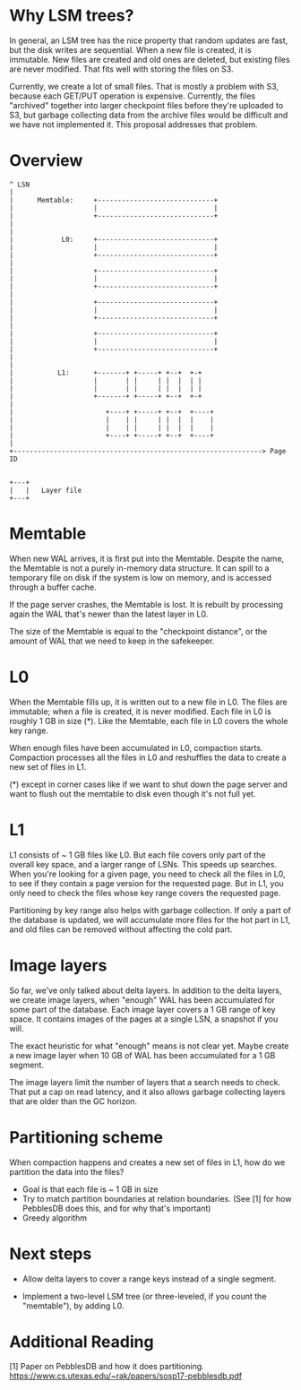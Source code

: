 # Why LSM trees?

In general, an LSM tree has the nice property that random updates are
fast, but the disk writes are sequential. When a new file is created,
it is immutable. New files are created and old ones are deleted, but
existing files are never modified. That fits well with storing the
files on S3.

Currently, we create a lot of small files. That is mostly a problem
with S3, because each GET/PUT operation is expensive. Currently, the
files "archived" together into larger checkpoint files before they're
uploaded to S3, but garbage collecting data from the archive files
would be difficult and we have not implemented it. This proposal
addresses that problem.


# Overview


```
^ LSN
|
|      Memtable:     +-----------------------------+
|                    |                             |
|                    +-----------------------------+
|
|
|            L0:     +-----------------------------+
|                    |                             |
|                    +-----------------------------+
|
|                    +-----------------------------+
|                    |                             |
|                    +-----------------------------+
|
|                    +-----------------------------+
|                    |                             |
|                    +-----------------------------+
|
|                    +-----------------------------+
|                    |                             |
|                    +-----------------------------+
|
|
|           L1:      +-------+ +-----+ +--+  +-+
|                    |       | |     | |  |  | |
|                    |       | |     | |  |  | |
|                    +-------+ +-----+ +--+  +-+
|
|                       +----+ +-----+ +--+  +----+
|                       |    | |     | |  |  |    |
|                       |    | |     | |  |  |    |
|                       +----+ +-----+ +--+  +----+
|
+--------------------------------------------------------------> Page ID


+---+
|   |   Layer file
+---+
```


# Memtable

When new WAL arrives, it is first put into the Memtable. Despite the
name, the Memtable is not a purely in-memory data structure. It can
spill to a temporary file on disk if the system is low on memory, and
is accessed through a buffer cache.

If the page server crashes, the Memtable is lost. It is rebuilt by
processing again the WAL that's newer than the latest layer in L0.

The size of the Memtable is equal to the "checkpoint distance", or the
amount of WAL that we need to keep in the safekeeper.

# L0

When the Memtable fills up, it is written out to a new file in L0. The
files are immutable; when a file is created, it is never
modified. Each file in L0 is roughly 1 GB in size (*). Like the
Memtable, each file in L0 covers the whole key range.

When enough files have been accumulated in L0, compaction
starts. Compaction processes all the files in L0 and reshuffles the
data to create a new set of files in L1.


(*) except in corner cases like if we want to shut down the page
server and want to flush out the memtable to disk even though it's not
full yet.


# L1

L1 consists of ~ 1 GB files like L0. But each file covers only part of
the overall key space, and a larger range of LSNs. This speeds up
searches. When you're looking for a given page, you need to check all
the files in L0, to see if they contain a page version for the requested
page. But in L1, you only need to check the files whose key range covers
the requested page.

Partitioning by key range also helps with garbage collection. If only a
part of the database is updated, we will accumulate more files for
the hot part in L1, and old files can be removed without affecting the
cold part.


# Image layers

So far, we've only talked about delta layers. In addition to the delta
layers, we create image layers, when "enough" WAL has been accumulated
for some part of the database. Each image layer covers a 1 GB range of
key space. It contains images of the pages at a single LSN, a snapshot
if you will.

The exact heuristic for what "enough" means is not clear yet. Maybe
create a new image layer when 10 GB of WAL has been accumulated for a
1 GB segment.

The image layers limit the number of layers that a search needs to
check. That put a cap on read latency, and it also allows garbage
collecting layers that are older than the GC horizon.


# Partitioning scheme

When compaction happens and creates a new set of files in L1, how do
we partition the data into the files? 

- Goal is that each file is ~ 1 GB in size
- Try to match partition boundaries at relation boundaries. (See [1]
  for how PebblesDB does this, and for why that's important)
- Greedy algorithm

# Next steps

- Allow delta layers to cover a range keys instead of a single segment.

- Implement a two-level LSM tree (or three-leveled, if you count the
"memtable"), by adding L0.

# Additional Reading

[1] Paper on PebblesDB and how it does partitioning.
https://www.cs.utexas.edu/~rak/papers/sosp17-pebblesdb.pdf
